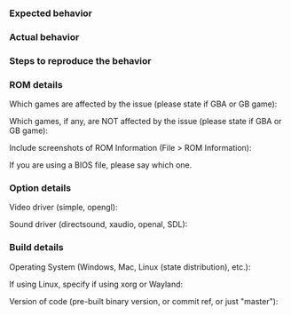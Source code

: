 <!---

BEFORE REPORTING AN ISSUE PLEASE TRY THE NIGHTLY FROM:

http://win.vba-m.com/nightly

On Linux build master from source or use the edge snap.

-->

<!--- Please fill out this form and delete any sections you are not using. -->

### Expected behavior

### Actual behavior

### Steps to reproduce the behavior

<!--- Crash bugs

If this is a crash bug, and you have the time and inclination, please provide a
symblic backtrace.

Instructions for doing so are
[here](https://github.com/visualboyadvance-m/visualboyadvance-m/blob/master/README.md#reporting-crash-bugs).
-->

### ROM details

Which games are affected by the issue (please state if GBA or GB game):

Which games, if any, are NOT affected by the issue (please state if GBA or GB game):

Include screenshots of ROM Information (File > ROM Information):

If you are using a BIOS file, please say which one.

### Option details

Video driver (simple, opengl):

Sound driver (directsound, xaudio, openal, SDL):

### Build details

Operating System (Windows, Mac, Linux (state distribution), etc.):

If using Linux, specify if using xorg or Wayland:

Version of code (pre-built binary version, or commit ref, or just "master"):

<!--- Hardware details:

If your joystick or gamepad isn't working in Linux, please try to troubleshoot
using the information on this page:
https://wiki.archlinux.org/index.php/Gamepad **BEFORE** filing an issue. We use
SDL for joystick support, any problems will generally be an issue with SDL and
**NOT** the emulator.

If relevant, the joystick you are using and the drivers you are using for it:
-->
